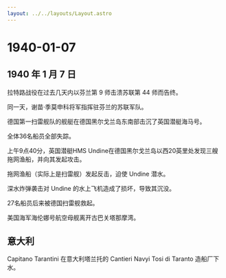 ```yaml
---
layout: ../../layouts/Layout.astro
---
```


# 1940-01-07

## 1940 年 1 月 7 日

拉特路战役在过去几天内以芬兰第 9 师击溃苏联第 44 师而告终。

同一天，谢苗·季莫申科将军指挥驻芬兰的苏联军队。

德国第一扫雷舰队的舰艇在德国黑尔戈兰岛东南部击沉了英国潜艇海马号。

全体36名船员全部失踪。

上午9点40分，英国潜艇HMS
Undine在德国黑尔戈兰岛以西20英里处发现三艘拖网渔船，并向其发起攻击。

拖网渔船（实际上是扫雷舰）发起反击，迫使 Undine 潜水。

深水炸弹袭击对 Undine 的水上飞机造成了损坏，导致其沉没。

27名船员后来被德国扫雷舰救起。

美国海军海伦娜号航空母舰离开古巴关塔那摩湾。

## 意大利

Capitano Tarantini 在意大利塔兰托的 Cantieri Navyi Tosi di Taranto
造船厂下水。